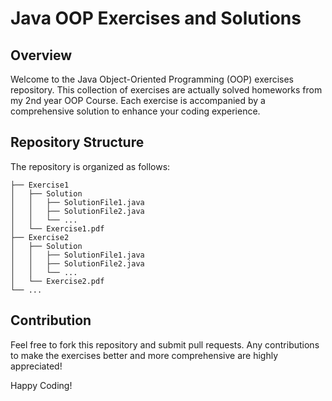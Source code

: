 # Java OOP Exercises and Solutions

## Overview

Welcome to the Java Object-Oriented Programming (OOP) exercises repository. This collection of exercises are actually solved homeworks from my 2nd year OOP Course. Each exercise is accompanied by a comprehensive solution to enhance your coding experience.

## Repository Structure

The repository is organized as follows:
```
├── Exercise1
│   ├── Solution
│   │   ├── SolutionFile1.java
│   │   ├── SolutionFile2.java
│   │   └── ...
│   └── Exercise1.pdf
├── Exercise2
│   ├── Solution
│   │   ├── SolutionFile1.java
│   │   ├── SolutionFile2.java
│   │   └── ...
│   └── Exercise2.pdf
└── ...
```

## Contribution

Feel free to fork this repository and submit pull requests. Any contributions to make the exercises better and more comprehensive are highly appreciated!

Happy Coding!
